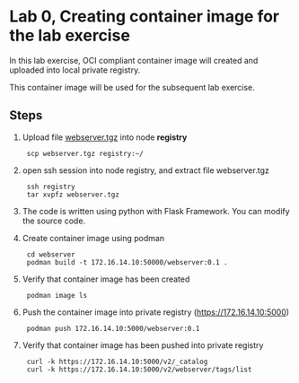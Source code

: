 # Lab 0, Creating container image for the lab exercise
In this lab exercise, OCI compliant container image will created and uploaded into local private registry.

This container image will be used for the subsequent lab exercise.

## Steps

1. Upload  file [webserver.tgz](webserver.tgz) into node **registry**

        scp webserver.tgz registry:~/

2. open ssh session into node registry, and extract file webserver.tgz

        ssh registry
        tar xvpfz webserver.tgz 
3. The code is written using python with Flask Framework. You can modify the source code.

4. Create container image using podman

        cd webserver
        podman build -t 172.16.14.10:50000/webserver:0.1 .

5. Verify that container image has been created

        podman image ls

7. Push the container image into private registry (https://172.16.14.10:5000)

        podman push 172.16.14.10:5000/webserver:0.1
        
8. Verify that container image has been pushed into private registry

        curl -k https://172.16.14.10:5000/v2/_catalog
        curl -k https://172.16.14.10:5000/v2/webserver/tags/list
